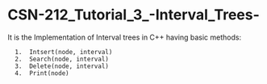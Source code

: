 # CSN-212_Tutorial_3_-Interval_Trees-

It is the Implementation of Interval trees in C++ having basic methods:

      1.  Intsert(node, interval)
      2.  Search(node, interval)
      3.  Delete(node, interval)
      4.  Print(node)
